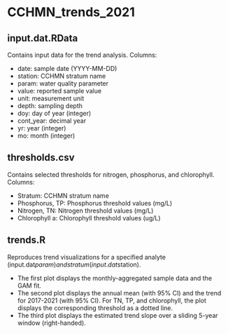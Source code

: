 # CCHMN_trends_2021

## input.dat.RData

Contains input data for the trend analysis. Columns:

* date:			sample date (YYYY-MM-DD)
* station:		CCHMN stratum name
* param:			water quality parameter
* value:			reported sample value
* unit:			measurement unit
* depth:			sampling depth
* doy:			day of year (integer)
* cont_year:		decimal year
* yr:				year (integer)
* mo:				month (integer)

## thresholds.csv

Contains selected thresholds for nitrogen, phosphorus, and chlorophyll. Columns:

* Stratum:			CCHMN stratum name
* Phosphorus, TP:		Phosphorus threshold values (mg/L)
* Nitrogen, TN:		Nitrogen threshold values (mg/L)
* Chlorophyll a:		Chlorophyll threshold values (ug/L)

## trends.R

Reproduces trend visualizations for a specified analyte (input.dat$param) and stratum (input.dat$station).

* The first plot displays the monthly-aggregated sample data and the GAM fit.
* The second plot displays the annual mean (with 95% CI) and the trend for 2017-2021 (with 95% CI). For TN, TP, and chlorophyll, the plot displays the corresponding threshold as a dotted line.
* The third plot displays the estimated trend slope over a sliding 5-year window (right-handed).